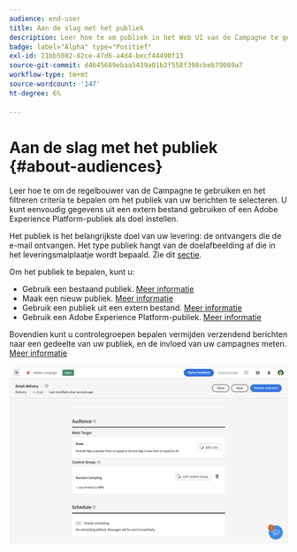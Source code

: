 ```yaml
---
audience: end-user
title: Aan de slag met het publiek
description: Leer hoe te om publiek in het Web UI van de Campagne te gebruiken
badge: label="Alpha" type="Positief"
exl-id: 21bb5082-82ce-47d6-a4d4-becf44490f13
source-git-commit: d4645689ebaa5439a01b2f558f398cbeb79089a7
workflow-type: tm+mt
source-wordcount: '147'
ht-degree: 6%

---
```



# Aan de slag met het publiek {#about-audiences}

<!--
Audience only created for the delivery, not available later-->


<!--
Three ways:
* existing audience

Campaign or AEP Audiences

* create new on the fly

query like AEP segment builder (same component with campaign data)

* import from file

show use case with a new audience creation (or import from file?)

control groups like acc: exract, random, based on attribute
-->

Leer hoe te om de regelbouwer van de Campagne te gebruiken en het filtreren criteria te bepalen om het publiek van uw berichten te selecteren. U kunt eenvoudig gegevens uit een extern bestand gebruiken of een Adobe Experience Platform-publiek als doel instellen.

Het publiek is het belangrijkste doel van uw levering: de ontvangers die de e-mail ontvangen. Het type publiek hangt van de doelafbeelding af die in het leveringsmalplaatje wordt bepaald. Zie dit [sectie](../email/create-email.md).

Om het publiek te bepalen, kunt u:

* Gebruik een bestaand publiek. [Meer informatie](add-audience.md)
* Maak een nieuw publiek. [Meer informatie](segment-builder.md)
* Gebruik een publiek uit een extern bestand. [Meer informatie](file-audience.md)
* Gebruik een Adobe Experience Platform-publiek. [Meer informatie](aep-audience.md)

Bovendien kunt u controlegroepen bepalen vermijden verzendend berichten naar een gedeelte van uw publiek, en de invloed van uw campagnes meten. [Meer informatie](control-group.md)

![](assets/about-audience.png)

